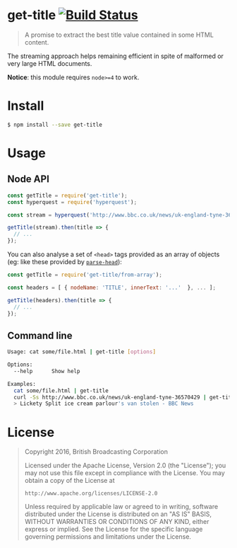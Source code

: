 # get-title [![Build Status](https://travis-ci.org/bbcrd/get-title.svg?branch=master)](https://travis-ci.org/bbcrd/get-title)

> A promise to extract the best title value contained in some HTML content.

The streaming approach helps remaining efficient in spite of malformed or very large HTML documents.

**Notice**: this module requires `node>=4` to work.

# Install

```bash
$ npm install --save get-title
```

# Usage

## Node API

```js
const getTitle = require('get-title');
const hyperquest = require('hyperquest');

const stream = hyperquest('http://www.bbc.co.uk/news/uk-england-tyne-36570429');

getTitle(stream).then(title => {
  // ...
});
```

You can also analyse a set of `<head>` tags provided as an array of objects
(eg: like these provided by [`parse-head`](https://npmjs.com/parse-head)):

```js
const getTitle = require('get-title/from-array');

const headers = [ { nodeName: 'TITLE', innerText: '...'  }, ... ];

getTitle(headers).then(title => {
  // ...
});
```

## Command line

```bash
Usage: cat some/file.html | get-title [options]

Options:
  --help      Show help                                                [boolean]

Examples:
  cat some/file.html | get-title
  curl -Ss http://www.bbc.co.uk/news/uk-england-tyne-36570429 | get-title
  > Lickety Split ice cream parlour's van stolen - BBC News
```


# License

> Copyright 2016, British Broadcasting Corporation
>
> Licensed under the Apache License, Version 2.0 (the "License");
> you may not use this file except in compliance with the License.
> You may obtain a copy of the License at
>
>     http://www.apache.org/licenses/LICENSE-2.0
>
> Unless required by applicable law or agreed to in writing, software
> distributed under the License is distributed on an "AS IS" BASIS,
> WITHOUT WARRANTIES OR CONDITIONS OF ANY KIND, either express or implied.
> See the License for the specific language governing permissions and
> limitations under the License.
